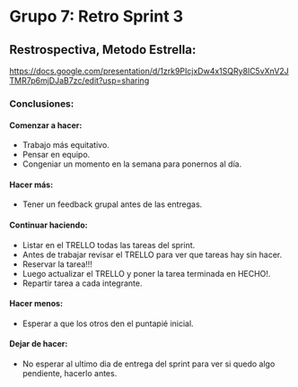 # Grupo 7: Retro Sprint 3


## Restrospectiva, Metodo Estrella:

https://docs.google.com/presentation/d/1zrk9PIcjxDw4x1SQRy8lC5vXnV2JTMR7p6mjDJaB7zc/edit?usp=sharing


### Conclusiones:

#### Comenzar a hacer:
* Trabajo más equitativo.
* Pensar en equipo.
* Congeniar un momento en la semana para ponernos al día.

#### Hacer más:
* Tener un feedback grupal antes de las entregas.

#### Continuar haciendo:
* Listar en el TRELLO todas las tareas del sprint.
* Antes de trabajar revisar el TRELLO para ver que tareas hay sin hacer.
* Reservar la tarea!!!
* Luego actualizar el TRELLO y poner la tarea terminada en HECHO!.
* Repartir tarea a cada integrante.

#### Hacer menos:
* Esperar a que los otros den el puntapié inicial.

#### Dejar de hacer:
* No esperar al ultimo dia de entrega del sprint para ver si quedo algo pendiente, hacerlo antes.
